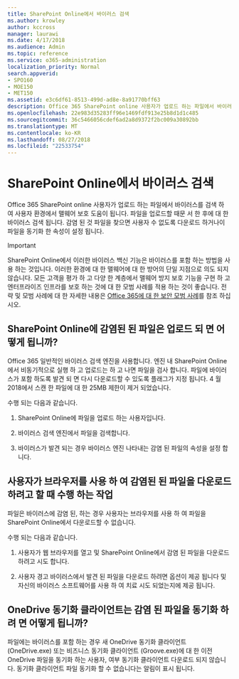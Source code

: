 ```yaml
---
title: SharePoint Online에서 바이러스 검색
ms.author: krowley
author: kccross
manager: laurawi
ms.date: 4/17/2018
ms.audience: Admin
ms.topic: reference
ms.service: o365-administration
localization_priority: Normal
search.appverid:
- SPO160
- MOE150
- MET150
ms.assetid: e3c6df61-8513-499d-ad8e-8a91770bff63
description: Office 365 SharePoint online 사용자가 업로드 하는 파일에서 바이러스를 검색 하 여 사용자 환경에서 맬웨어 보호 도움이 됩니다. 파일을 업로드할 때문 서 한 후에 대 한 바이러스 검색 됩니다. 감염 된 것 파일을 찾으면 사용자 수 없도록 다운로드 하거나이 파일을 동기화 한 속성이 설정 됩니다.
ms.openlocfilehash: 22e983d35283ff96e1469fdf913e25b8d1d1c485
ms.sourcegitcommit: 36c5466056cdef6ad2a8d9372f2bc009a30892bb
ms.translationtype: MT
ms.contentlocale: ko-KR
ms.lasthandoff: 08/27/2018
ms.locfileid: "22533754"
---
```

# <a name="virus-detection-in-sharepoint-online"></a>SharePoint Online에서 바이러스 검색

Office 365 SharePoint online 사용자가 업로드 하는 파일에서 바이러스를 검색 하 여 사용자 환경에서 맬웨어 보호 도움이 됩니다. 파일을 업로드할 때문 서 한 후에 대 한 바이러스 검색 됩니다. 감염 된 것 파일을 찾으면 사용자 수 없도록 다운로드 하거나이 파일을 동기화 한 속성이 설정 됩니다.
  
> [!IMPORTANT]
> SharePoint Online에서 이러한 바이러스 백신 기능은 바이러스를 포함 하는 방법을 사용 하는 것입니다. 이러한 환경에 대 한 맬웨어에 대 한 방어의 단일 지점으로 의도 되지 않습니다. 모든 고객을 평가 하 고 다양 한 계층에서 맬웨어 방지 보호 기능을 구현 하 고 엔터프라이즈 인프라를 보호 하는 것에 대 한 모범 사례를 적용 하는 것이 좋습니다. 전략 및 모범 사례에 대 한 자세한 내용은 [Office 365에 대 한 보안 모범 사례](security-best-practices.md)를 참조 하십시오. 
  
## <a name="what-happens-when-an-infected-file-is-uploaded-to-sharepoint-online"></a>SharePoint Online에 감염된 된 파일은 업로드 되 면 어떻게 됩니까?

Office 365 일반적인 바이러스 검색 엔진을 사용합니다. 엔진 내 SharePoint Online에서 비동기적으로 실행 하 고 업로드는 하 고 나면 파일을 검사 합니다. 파일에 바이러스가 포함 하도록 발견 되 면 다시 다운로드할 수 있도록 플래그가 지정 됩니다. 4 월 2018에서 스캔 한 파일에 대 한 25MB 제한이 제거 되었습니다.
  
수행 되는 다음과 같습니다.
  
1. SharePoint Online에 파일을 업로드 하는 사용자입니다.
    
2. 바이러스 검색 엔진에서 파일을 검색합니다.
    
3. 바이러스가 발견 되는 경우 바이러스 엔진 나타내는 감염 된 파일의 속성을 설정 합니다.
    
## <a name="what-happens-when-a-user-tries-to-download-an-infected-file-by-using-the-browser"></a>사용자가 브라우저를 사용 하 여 감염된 된 파일을 다운로드 하려고 할 때 수행 하는 작업

파일은 바이러스에 감염 된, 하는 경우 사용자는 브라우저를 사용 하 여 파일을 SharePoint Online에서 다운로드할 수 없습니다.
  
수행 되는 다음과 같습니다.
  
1. 사용자가 웹 브라우저를 열고 및 SharePoint Online에서 감염 된 파일을 다운로드 하려고 시도 합니다.
    
2. 사용자 경고 바이러스에서 발견 된 파일을 다운로드 하려면 옵션이 제공 됩니다 및 자신의 바이러스 소프트웨어를 사용 하 여 치료 시도 되었는지에 제공 됩니다.
    
## <a name="what-happens-when-the-onedrive-sync-client-tries-to-sync-an-infected-file"></a>OneDrive 동기화 클라이언트는 감염 된 파일을 동기화 하 려 면 어떻게 됩니까?

파일에는 바이러스를 포함 하는 경우 새 OneDrive 동기화 클라이언트 (OneDrive.exe) 또는 비즈니스 동기화 클라이언트 (Groove.exe)에 대 한 이전 OneDrive 파일을 동기화 하는 사용자, 여부 동기화 클라이언트 다운로드 되지 않습니다. 동기화 클라이언트 파일 동기화 할 수 없습니다는 알림이 표시 됩니다.
  

